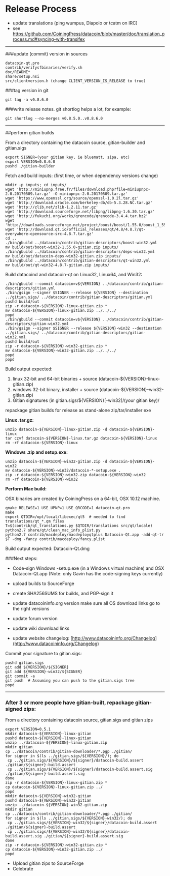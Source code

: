 Release Process
====================

* update translations (ping wumpus, Diapolo or tcatm on IRC)
* see https://github.com/CoiningPress/datacoin/blob/master/doc/translation_process.md#syncing-with-transifex

* * *

###update (commit) version in sources


	datacoin-qt.pro
	contrib/verifysfbinaries/verify.sh
	doc/README*
	share/setup.nsi
	src/clientversion.h (change CLIENT_VERSION_IS_RELEASE to true)

###tag version in git

	git tag -a v0.8.6.0

###write release notes. git shortlog helps a lot, for example:

	git shortlog --no-merges v0.8.5.0..v0.8.6.0

* * *

##perform gitian builds

 From a directory containing the datacoin source, gitian-builder and gitian.sigs
  
	export SIGNER=(your gitian key, ie bluematt, sipa, etc)
	export VERSION=0.8.6.0
	pushd ./gitian-builder

 Fetch and build inputs: (first time, or when dependency versions change)

	mkdir -p inputs; cd inputs/
	wget 'http://miniupnp.free.fr/files/download.php?file=miniupnpc-2.0.20170509.tar.gz' -O miniupnpc-2.0.20170509.tar.gz'
	wget 'https://www.openssl.org/source/openssl-1.0.2l.tar.gz'
	wget 'http://download.oracle.com/berkeley-db/db-5.3.28.NC.tar.gz'
	wget 'http://zlib.net/zlib-1.2.11.tar.gz'
	wget 'http://download.sourceforge.net/libpng/libpng-1.6.30.tar.gz'
	wget 'http://fukuchi.org/works/qrencode/qrencode-3.4.4.tar.bz2'
	wget 'http://downloads.sourceforge.net/project/boost/boost/1.55.0/boost_1_55_0.tar.bz2'
	wget 'http://download.qt.io/official_releases/qt/4.8/4.8.7/qt-everywhere-opensource-src-4.8.7.tar.gz'
	cd ..
	./bin/gbuild ../datacoin/contrib/gitian-descriptors/boost-win32.yml
	mv build/out/boost-win32-1.55.0-gitian.zip inputs/
	./bin/gbuild ../datacoin/contrib/gitian-descriptors/deps-win32.yml
	mv build/out/datacoin-deps-win32-gitian.zip inputs/
	./bin/gbuild ../datacoin/contrib/gitian-descriptors/qt-win32.yml
	mv build/out/qt-win32-4.8.7-gitian.zip inputs/

 Build datacoind and datacoin-qt on Linux32, Linux64, and Win32:
  
	./bin/gbuild --commit datacoin=v${VERSION} ../datacoin/contrib/gitian-descriptors/gitian.yml
	./bin/gsign --signer $SIGNER --release ${VERSION} --destination ../gitian.sigs/ ../datacoin/contrib/gitian-descriptors/gitian.yml
	pushd build/out
	zip -r datacoin-${VERSION}-linux-gitian.zip *
	mv datacoin-${VERSION}-linux-gitian.zip ../../../
	popd
	./bin/gbuild --commit datacoin=v${VERSION} ../datacoin/contrib/gitian-descriptors/gitian-win32.yml
	./bin/gsign --signer $SIGNER --release ${VERSION}-win32 --destination ../gitian.sigs/ ../datacoin/contrib/gitian-descriptors/gitian-win32.yml
	pushd build/out
	zip -r datacoin-${VERSION}-win32-gitian.zip *
	mv datacoin-${VERSION}-win32-gitian.zip ../../../
	popd
	popd

  Build output expected:

  1. linux 32-bit and 64-bit binaries + source (datacoin-${VERSION}-linux-gitian.zip)
  2. windows 32-bit binary, installer + source (datacoin-${VERSION}-win32-gitian.zip)
  3. Gitian signatures (in gitian.sigs/${VERSION}[-win32]/(your gitian key)/

repackage gitian builds for release as stand-alone zip/tar/installer exe

**Linux .tar.gz:**

	unzip datacoin-${VERSION}-linux-gitian.zip -d datacoin-${VERSION}-linux
	tar czvf datacoin-${VERSION}-linux.tar.gz datacoin-${VERSION}-linux
	rm -rf datacoin-${VERSION}-linux

**Windows .zip and setup.exe:**

	unzip datacoin-${VERSION}-win32-gitian.zip -d datacoin-${VERSION}-win32
	mv datacoin-${VERSION}-win32/datacoin-*-setup.exe .
	zip -r datacoin-${VERSION}-win32.zip datacoin-${VERSION}-win32
	rm -rf datacoin-${VERSION}-win32

**Perform Mac build:**

  OSX binaries are created by CoiningPress on a 64-bit, OSX 10.12 machine.

	qmake RELEASE=1 USE_UPNP=1 USE_QRCODE=1 datacoin-qt.pro
	make
	export QTDIR=/opt/local/libexec/qt5  # needed to find translations/qt_*.qm files
	T=$(contrib/qt_translations.py $QTDIR/translations src/qt/locale)
	python2.7 share/qt/clean_mac_info_plist.py
	python2.7 contrib/macdeploy/macdeployqtplus Datacoin-Qt.app -add-qt-tr $T -dmg -fancy contrib/macdeploy/fancy.plist

 Build output expected: Datacoin-Qt.dmg

###Next steps:

* Code-sign Windows -setup.exe (in a Windows virtual machine) and
  OSX Datacoin-Qt.app (Note: only Gavin has the code-signing keys currently)

* upload builds to SourceForge

* create SHA256SUMS for builds, and PGP-sign it

* update datacoininfo.org version
  make sure all OS download links go to the right versions

* update forum version

* update wiki download links

* update website changelog: [http://www.datacoininfo.org/Changelog](http://www.datacoininfo.org/Changelog)

Commit your signature to gitian.sigs:

	pushd gitian.sigs
	git add ${VERSION}/${SIGNER}
	git add ${VERSION}-win32/${SIGNER}
	git commit -a
	git push  # Assuming you can push to the gitian.sigs tree
	popd

-------------------------------------------------------------------------

### After 3 or more people have gitian-built, repackage gitian-signed zips:

From a directory containing datacoin source, gitian.sigs and gitian zips

	export VERSION=0.5.1
	mkdir datacoin-${VERSION}-linux-gitian
	pushd datacoin-${VERSION}-linux-gitian
	unzip ../datacoin-${VERSION}-linux-gitian.zip
	mkdir gitian
	cp ../datacoin/contrib/gitian-downloader/*.pgp ./gitian/
	for signer in $(ls ../gitian.sigs/${VERSION}/); do
	 cp ../gitian.sigs/${VERSION}/${signer}/datacoin-build.assert ./gitian/${signer}-build.assert
	 cp ../gitian.sigs/${VERSION}/${signer}/datacoin-build.assert.sig ./gitian/${signer}-build.assert.sig
	done
	zip -r datacoin-${VERSION}-linux-gitian.zip *
	cp datacoin-${VERSION}-linux-gitian.zip ../
	popd
	mkdir datacoin-${VERSION}-win32-gitian
	pushd datacoin-${VERSION}-win32-gitian
	unzip ../datacoin-${VERSION}-win32-gitian.zip
	mkdir gitian
	cp ../datacoin/contrib/gitian-downloader/*.pgp ./gitian/
	for signer in $(ls ../gitian.sigs/${VERSION}-win32/); do
	 cp ../gitian.sigs/${VERSION}-win32/${signer}/datacoin-build.assert ./gitian/${signer}-build.assert
	 cp ../gitian.sigs/${VERSION}-win32/${signer}/datacoin-build.assert.sig ./gitian/${signer}-build.assert.sig
	done
	zip -r datacoin-${VERSION}-win32-gitian.zip *
	cp datacoin-${VERSION}-win32-gitian.zip ../
	popd

- Upload gitian zips to SourceForge
- Celebrate 
